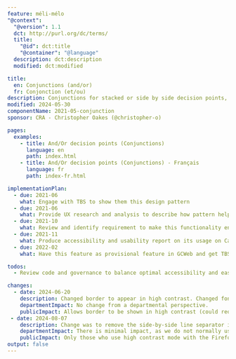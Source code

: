 ```yaml
---
feature: méli-mélo
"@context":
  "@version": 1.1
  dct: http://purl.org/dc/terms/
  title:
    "@id": dct:title
    "@container": "@language"
  description: dct:description
  modified: dct:modified

title:
  en: Conjunctions (and/or)
  fr: Conjonction (et/ou)
description: Conjunctions for stacked or side by side decision points, and/or
modified: 2024-05-30
componentName: 2021-05-conjunction
sponsor: CRA - Christopher Oakes (@christopher-o)

pages:
  examples:
    - title: And/Or decision points (Conjunctions)
      language: en
      path: index.html
    - title: And/Or decision points (Conjunctions) - Français
      language: fr
      path: index-fr.html

implementationPlan:
  - due: 2021-06
    what: Engage with TBS to show them this design pattern
  - due: 2021-06
    what: Provide UX research and analysis to describe how pattern helps usability</li>
  - due: 2021-10
    what: Review and identify requirement to make this functionality enterprise ready
  - due: 2021-11
    what: Produce accessibility and usability report on its usage on Canada.ca
  - due: 2022-02
    what: Have this feature as provisional feature in GCWeb and get TBS to publish guidance on how to use it.

todos:
  - Review code and governance to balance optimal accessibility and ease of implimentation by users.

changes:
  - date: 2024-06-20
    description: Changed border to appear in high contrast. Changed font size of CSS generated text to em value for better scalability between parent font sizes. Increased miminum height of side by side pattern to create consistant border above and below CSS text design. Updated governance towards stabilization.
    departmentImpact: No change from a departmental perspective.
    publicImpact: Allows border to be shown in high contrast (could require additional adjustment for FF and MacOS browsers). Fixed issue of using design in font sizes other than 20px (GCWeb standard)
 - date: 2024-08-07
    description: Change was to remove the side-by-side line separator in Firefox (but keep the shape and text) when in High contrast mode. The previous pattern had the line separator "cut" through the words (and/or) which could make it slightly illegible.
    departmentImpact: There is minimal impact, as we do not normally use Firefox as a browser, nor does the majority of users use high contrast mode on their devices.
    publicImpact: Only those who use high contrast mode with the Firefox browser, and will be a slight improvement on readability of the text.
output: false
---
```

